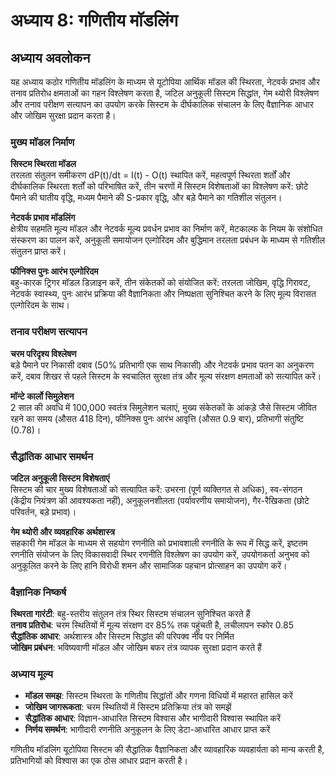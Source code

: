 # अध्याय 8: गणितीय मॉडलिंग

## अध्याय अवलोकन

यह अध्याय कठोर गणितीय मॉडलिंग के माध्यम से यूटोपिया आर्थिक मॉडल की स्थिरता, नेटवर्क प्रभाव और तनाव प्रतिरोध क्षमताओं का गहन विश्लेषण करता है, जटिल अनुकूली सिस्टम सिद्धांत, गेम थ्योरी विश्लेषण और तनाव परीक्षण सत्यापन का उपयोग करके सिस्टम के दीर्घकालिक संचालन के लिए वैज्ञानिक आधार और जोखिम सुरक्षा प्रदान करता है।

### मुख्य मॉडल निर्माण

**सिस्टम स्थिरता मॉडल**  
तरलता संतुलन समीकरण dP(t)/dt = I(t) - O(t) स्थापित करें, महत्वपूर्ण स्थिरता शर्तों और दीर्घकालिक स्थिरता शर्तों को परिभाषित करें, तीन चरणों में सिस्टम विशेषताओं का विश्लेषण करें: छोटे पैमाने की घातीय वृद्धि, मध्यम पैमाने की S-प्रकार वृद्धि, और बड़े पैमाने का गतिशील संतुलन।

**नेटवर्क प्रभाव मॉडलिंग**  
क्षेत्रीय सहमति मूल्य मॉडल और नेटवर्क मूल्य प्रवर्धन प्रभाव का निर्माण करें, मेटकाल्फ के नियम के संशोधित संस्करण का पालन करें, अनुकूली समायोजन एल्गोरिदम और बुद्धिमान तरलता प्रबंधन के माध्यम से गतिशील संतुलन प्राप्त करें।

**फीनिक्स पुनः आरंभ एल्गोरिदम**  
बहु-कारक ट्रिगर मॉडल डिज़ाइन करें, तीन संकेतकों को संयोजित करें: तरलता जोखिम, वृद्धि गिरावट, नेटवर्क स्वास्थ्य, पुनः आरंभ प्रक्रिया की वैज्ञानिकता और निष्पक्षता सुनिश्चित करने के लिए मूल्य विरासत एल्गोरिदम के साथ।

### तनाव परीक्षण सत्यापन

**चरम परिदृश्य विश्लेषण**  
बड़े पैमाने पर निकासी दबाव (50% प्रतिभागी एक साथ निकासी) और नेटवर्क प्रभाव पतन का अनुकरण करें, दबाव शिखर से पहले सिस्टम के स्वचालित सुरक्षा तंत्र और मूल्य संरक्षण क्षमताओं को सत्यापित करें।

**मॉन्टे कार्लो सिमुलेशन**  
2 साल की अवधि में 100,000 स्वतंत्र सिमुलेशन चलाएं, मुख्य संकेतकों के आंकड़े जैसे सिस्टम जीवित रहने का समय (औसत 418 दिन), फीनिक्स पुनः आरंभ आवृत्ति (औसत 0.9 बार), प्रतिभागी संतुष्टि (0.78)।

### सैद्धांतिक आधार समर्थन

**जटिल अनुकूली सिस्टम विशेषताएं**  
सिस्टम की चार मुख्य विशेषताओं को सत्यापित करें: उभरना (पूर्ण व्यक्तिगत से अधिक), स्व-संगठन (केंद्रीय नियंत्रण की आवश्यकता नहीं), अनुकूलनशीलता (पर्यावरणीय समायोजन), गैर-रैखिकता (छोटे परिवर्तन, बड़े प्रभाव)।

**गेम थ्योरी और व्यवहारिक अर्थशास्त्र**  
सहकारी गेम मॉडल के माध्यम से सहयोग रणनीति को प्रभावशाली रणनीति के रूप में सिद्ध करें, इष्टतम रणनीति संयोजन के लिए विकासवादी स्थिर रणनीति विश्लेषण का उपयोग करें, उपयोगकर्ता अनुभव को अनुकूलित करने के लिए हानि विरोधी शमन और सामाजिक पहचान प्रोत्साहन का उपयोग करें।

### वैज्ञानिक निष्कर्ष

**स्थिरता गारंटी**: बहु-स्तरीय संतुलन तंत्र स्थिर सिस्टम संचालन सुनिश्चित करते हैं  
**तनाव प्रतिरोध**: चरम स्थितियों में मूल्य संरक्षण दर 85% तक पहुंचती है, लचीलापन स्कोर 0.85  
**सैद्धांतिक आधार**: अर्थशास्त्र और सिस्टम सिद्धांत की परिपक्व नींव पर निर्मित  
**जोखिम प्रबंधन**: भविष्यवाणी मॉडल और जोखिम बफर तंत्र व्यापक सुरक्षा प्रदान करते हैं

### अध्याय मूल्य

* **मॉडल समझ**: सिस्टम स्थिरता के गणितीय सिद्धांतों और गणना विधियों में महारत हासिल करें
* **जोखिम जागरूकता**: चरम स्थितियों में सिस्टम प्रतिक्रिया तंत्र को समझें
* **सैद्धांतिक आधार**: विज्ञान-आधारित सिस्टम विश्वास और भागीदारी विश्वास स्थापित करें
* **निर्णय समर्थन**: भागीदारी रणनीति अनुकूलन के लिए डेटा-आधारित आधार प्राप्त करें

गणितीय मॉडलिंग यूटोपिया सिस्टम की सैद्धांतिक वैज्ञानिकता और व्यावहारिक व्यवहार्यता को मान्य करती है, प्रतिभागियों को विश्वास का एक ठोस आधार प्रदान करती है।
